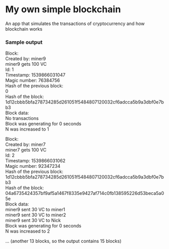 # My own simple blockchain

An app that simulates the transactions of cryptocurrency and how blockchain works

### Sample output

Block:  
Created by: miner9  
miner9 gets 100 VC  
Id: 1  
Timestamp: 1539866031047  
Magic number: 76384756  
Hash of the previous block:  
0  
Hash of the block:  
1d12cbbb5bfa278734285d261051f5484807120032cf6adcca5b9a3dbf0e7bb3  
Block data:  
No transactions  
Block was generating for 0 seconds  
N was increased to 1  

Block:  
Created by: miner7  
miner7 gets 100 VC  
Id: 2  
Timestamp: 1539866031062  
Magic number: 92347234  
Hash of the previous block:  
1d12cbbb5bfa278734285d261051f5484807120032cf6adcca5b9a3dbf0e7bb3  
Hash of the block:  
04a6735424357bf9af5a1467f8335e9427af714c0fb138595226d53beca5a05e  
Block data:  
miner9 sent 30 VC to miner1  
miner9 sent 30 VC to miner2  
miner9 sent 30 VC to Nick  
Block was generating for 0 seconds  
N was increased to 2  

... (another 13 blocks, so the output contains 15 blocks) 
